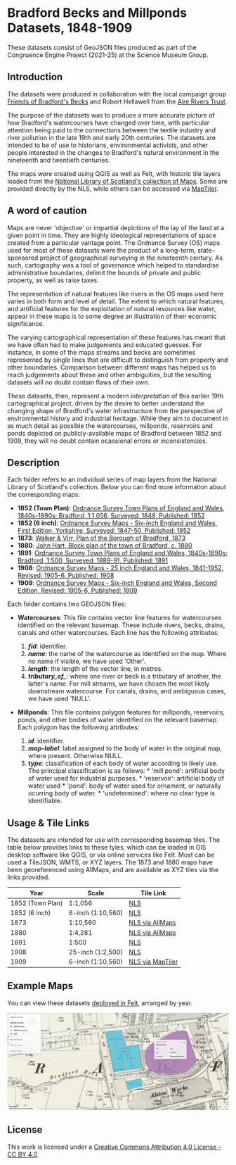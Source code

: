 # Bradford Becks and Millponds Datasets, 1848-1909

These datasets consist of GeoJSON files produced as part of the Congruence Engine Project (2021-25) at the Science Museum Group. 

## Introduction
The datasets were produced in collaboration with the local campaign group [Friends of Bradford's Becks](https://bradford-beck.org/) and Robert Hellawell from the [Aire Rivers Trust](https://aireriverstrust.org.uk/). 

The purpose of the datasets was to produce a more accurate picture of how Bradford's watercourses have changed over time, with particular attention being paid to the connections between the textile industry and river pollution in the late 19th and early 20th centuries. The datasets are intended to be of use to historians, environmental activists, and other people interested in the changes to Bradford's natural environment in the nineteenth and twentieth centuries.

The maps were created using QGIS as well as Felt, with historic tile layers loaded from the [National Library of Scotland's collection of Maps](https://maps.nls.uk/). Some are provided directly by the NLS, while others can be accessed via [MapTiler](https://www.maptiler.com/). 

## A word of caution
Maps are never 'objective' or impartial depictions of the lay of the land at a given point in time. They are highly ideological representations of space created from a particular vantage point. The Ordnance Survey (OS) maps used for most of these datasets were the product of a long-term, state-sponsored project of geographical surveying in the nineteenth century. As such, cartography was a tool of governance which helped to standardise administrative boundaries, delimit the bounds of private and public property, as well as raise taxes. 

The representation of natural features like rivers in the OS maps used here varies in both form and level of detail. The extent to which natural features, and artificial features for the exploitation of natural resources like water, appear in these maps is to some degree an illustration of their economic significance. 

The varying cartographical representation of these features has meant that we have often had to make judgements and educated guesses. For instance, in some of the maps streams and becks are sometimes represented by single lines that are difficult to distinguish from property and other boundaries. Comparison between different maps has helped us to reach judgements about these and other ambiguities, but the resulting datasets will no doubt contain flaws of their own. 

These datasets, then, represent a modern *interpretation* of this earlier 19th cartographical project, driven by the desire to better understand the changing shape of Bradford's water infrastructure from the perspective of environmental history and industrial heritage. While they aim to document in as much detail as possible the watercourses, millponds, reservoirs and ponds depicted on publicly-available maps of Bradford between 1852 and 1909, they will no doubt contain ocassional errors or inconsistencies.

## Description
Each folder refers to an individual series of map layers from the National Library of Scotland's collection. Below you can find more information about the corresponding maps:

*   **1852 (Town Plan)**: [Ordnance Survey Town Plans of England and Wales, 1840s-1890s: Bradford, 1:1,056, Surveyed: 1848, Published: 1852](https://maps.nls.uk/os/townplans-england/bradford-1056.html)
*   **1852 (6 inch)**: [Ordnance Survey Maps - Six-inch England and Wales, First Edition, Yorkshire, Surveyed: 1847-50, Published: 1852](https://maps.nls.uk/os/6inch-england-and-wales/)
*   **1873**: [Walker & Virr, Plan of the Borough of Bradford, 1873](https://maps.nls.uk/towns/rec/11845)
*   **1880**: [John Hart, Block plan of the town of Bradford, c. 1880](https://maps.nls.uk/towns/rec/11846)
*   **1891**:  [Ordnance Survey Town Plans of England and Wales, 1840s-1890s: Bradford, 1:500, Surveyed: 1889-91, Published: 1891](https://maps.nls.uk/os/townplans-england/bradford.html)
*   **1908**: [Ordnance Survey Maps - 25 inch England and Wales, 1841-1952, Revised: 1905-6, Published: 1908](https://maps.nls.uk/os/25inch-england-and-wales/)
*   **1909**: [Ordnance Survey Maps - Six-inch England and Wales, Second Edition, Revised: 1905-6, Published: 1909](https://maps.nls.uk/os/6inch-england-and-wales/)

Each folder contains two GEOJSON files:


*   **Watercourses**: This file contains vector line features for watercourses identified on the relevant basemap. These include rivers, becks, drains, canals and other watercourses. Each line has the following attributes:
      1.   ***fid***: identifier. 
      2.   ***name***: the name of the watercourse as identified on the map. Where no name if visible, we have used 'Other'. 
      3. ***length***: the length of the vector line, in metres. 
      4. ***tributary_of_***: where one river or beck is a tributary of another, the latter's name. For mill streams, we have chosen the most likely downstream watercourse. For canals, drains, and ambiguous cases, we have used 'NULL'. 


*   **Millponds**: This file contains polygon features for millponds, reservoirs, ponds, and other bodies of water identified on the relevant basemap. Each polygon has the following attributes: 

    1.   ***id***: identifier. 
    2.   ***map-label***: label assigned to the body of water in the original map, where present. Otherwise NULL. 
    3.   ***type***: classification of each body of water according to likely use. The principal classification is as follows: 
        *   'mill pond': artificial body of water used for industrial purposes.
        *   'reservoir': artificial body of water used 
        *   'pond': body of water used for ornament, or naturally ocurring body of water.
        *   'undetermined': where no clear type is identifiable.

## Usage & Tile Links
The datasets are intended for use with corresponding basemap tiles. The table below provides links to these tyles, which can be loaded in GIS desktop software like QGIS, or via online services like Felt. Most can be used a TileJSON, WMTS, or XYZ layers. The 1873 and 1880 maps have been georeferenced using AllMaps, and are available as XYZ tiles via the links provided. 

| Year | Scale | Tile Link |
|------|-------|-----------|
|1852 (Town Plan) | 1:1,056 | [NLS](https://mapseries-tilesets.s3.amazonaws.com/os/town-england/Bradford/index.html#Bradford/ol3.) |
|1852 (6 inch) | 6-inch (1:10,560) | [NLS](https://www.google.com/url?q=https%3A%2F%2Fmapseries-tilesets.s3.amazonaws.com%2Fos%2Fsix-inch-yorkshire%2Findex.html%23six-inch-yorkshireN-new%2Fol3)|
|1873 | 1:10,560 | [NLS via AllMaps](https://allmaps.xyz/maps/682c0c5a6a17c868/{z}/{x}/{y}.png)|
|1880 | 1:4,281 | [NLS via AllMaps](https://allmaps.xyz/maps/20b4442417495cda/{z}/{x}/{y}.png)|
|1891 | 1:500 | [NLS](https://www.google.com/url?q=https%3A%2F%2Fmapseries-tilesets.s3.amazonaws.com%2Fos%2Ftown-england%2FNorth%2Findex.html%23North_new%2Fol3)|
| 1908 | 25-inch (1:2,500) | [NLS](https://www.google.com/url?q=https%3A%2F%2Fmapseries-tilesets.s3.amazonaws.com%2F25_inch%2Fyorkshire%2Findex.html%23yorkshire_new%2Fol3) |
| 1909 | 6-inch (1:10,560) | [NLS via MapTiler](https://www.google.com/url?q=https%3A%2F%2Fcloud.maptiler.com%2Ftiles%2Fuk-osgb10k1888%2F)|

## Example Maps

You can view these datasets [deployed in Felt](https://felt.com/map/Bradford-Becks-1848-1909-RfbqXAYYSRicW8wMDe6EWA?loc=53.79168,-1.7383,14.05z&share=1. ), arranged by year. 

![Image of a Felt map created using Congruence Engine datasets, showing Bradford Beck as it passes by several millponds and Brownroyd reservoir](https://github.com/congruence-engine/connecting-environmental-data/blob/main/images/felt_map.png?raw=true)

## License
This work is licensed under a [Creative Commons Attribution 4.0 License - CC BY 4.0](https://creativecommons.org/licenses/by/4.0/).
